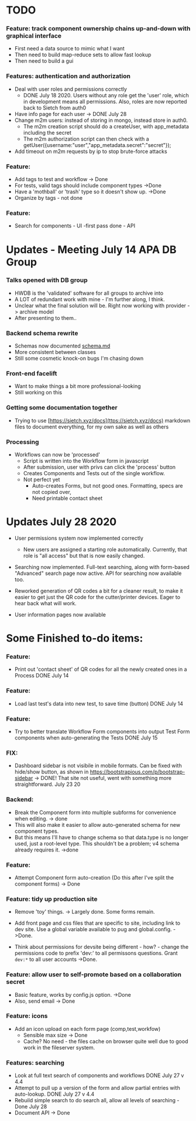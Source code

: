 
# TODO


### Feature: track component ownership chains up-and-down with graphical interface
- First need a data source to mimic what I want
- Then need to build map-reduce sets to allow fast lookup
- Then need to build a gui




### Features: authentication and authorization
- Deal with user roles and permissions correctly
  - DONE July 18 2020.  Users without any role get the 'user' role, which in development means all permissions.  Also, roles are now reported back to Sietch from auth0
- Have info page for each user -> DONE July 28 
- Change m2m users: instead of storing in mongo, instead store in auth0.
  - The m2m creation script should do a createUser, with app_metadata including the secret
  - The m2m authorization script can then check with a getUser({username:"user","app_metadata.secret":"secret"});
- Add timeout on m2m requests by ip to stop brute-force attacks

### Feature:
- Add tags to test and workflow -> Done
- For tests, valid tags should include component types ->Done
- Have a 'mothball' or 'trash' type so it doesn't show up. ->Done
- Organize by tags - not done




### Feature:
- Search for components
		- UI  -first pass done
		- API


# Updates - Meeting July 14 APA DB Group

### Talks opened with DB group
 - HWDB is the 'validated' software for all groups to archive into
 - A LOT of redundant work with mine - I'm further along, I think.
 - Unclear what the final solution will be. Right now working with provider -> archive model
 - After presenting to them..

### Backend schema rewrite
 - Schemas now documented [schema.md](schema.md)
 - More consistent between classes
 - Still some cosmetic knock-on bugs I'm chasing down

### Front-end facelift
  - Want to make things a bit more professional-looking
  - Still working on this
   
### Getting some documentation together
  - Trying to use [https://sietch.xyz/docs](ttps://sietch.xyz/docs) markdown files to document everything, for my own sake as well as others

### Processing
  - Workflows can now be 'processed'
  	- Script is written into the Workflow form in javascript
  	- After submission, user with privs can click the 'process' button
  	- Creates Components and Tests out of the single workflow.
  	- Not perfect yet
  		- Auto-creates Forms, but not good ones.  Formatting, specs are not copied over,
  		- Need printable contact sheet


# Updates July 28 2020

- User permissions system now implemented correctly 
  - New users are assigned a starting role automatically.  Currently, that role is "all access" but that is now easily changed.

- Searching now implemented.  Full-text searching, along with form-based "Advanced" search page now active.  API for searching now available too.

- Reworked generation of QR codes a bit for a cleaner result, to make it easier to get just the QR code for the cutter/printer devices. Eager to hear back what will work.

- User information pages now available

# Some Finished to-do items:
### Feature:
- Print out 'contact sheet' of QR codes for all the newly created ones in a Process 
	DONE  July 14

### Feature:
- Load last test's data into new test, to save time (button)
	DONE  July 14

### Feature:
- Try to better translate Workflow Form components into output Test Form components when auto-generating the Tests DONE July 15

### FIX:
- Dashboard sidebar is not visibile in mobile formats. Can be fixed with hide/show button, as shown in https://bootstrapious.com/p/bootstrap-sidebar -> DONE!  That site not useful, went with something more straightforward. July 23 20

### Backend:
- Break the Component form into multiple subforms for convenience when editing.  -> done
-  This will also make it easier to allow auto-generated schema for new component types.
- But this means I'll have to change schema so that data.type is no longer used, just a root-level type. This shouldn't be a problem; v4 schema already requires it. ->done

### Feature:
- Attempt Component form auto-creation (Do this after I've split the component forms) -> Done

### Feature: tidy up production site
- Remove 'toy' things.  -> Largely done. Some forms remain.
- Add front page and css files that are specific to site, including link to dev site. Use a global variable available to pug and global.config.  ->Done.

- Think about permissions for devsite being different - how? - change the permissions code to prefix 'dev:' to all permissons questions.  Grant `dev:*` to all user accounts  ->Done.

### Feature: allow user to self-promote based on a collaboration secret
- Basic feature, works by config.js option. ->Done
- Also, send email -> Done

### Feature: icons
- Add an icon upload on each form page (comp,test,workfow)
  - Sensible max size -> Done
  - Cache? No need - the files cache on browser quite well due to good work in the fileserver system. 


### Features: searching
- Look at full text search of components and workflows DONE July 27 v 4.4
- Attempt to pull up a version of the form and allow partial entries with auto-lookup. DONE July 27 v 4.4
- Rebuild simple search to do search all, allow all levels of searching - Done July 28
- Document API -> Done

